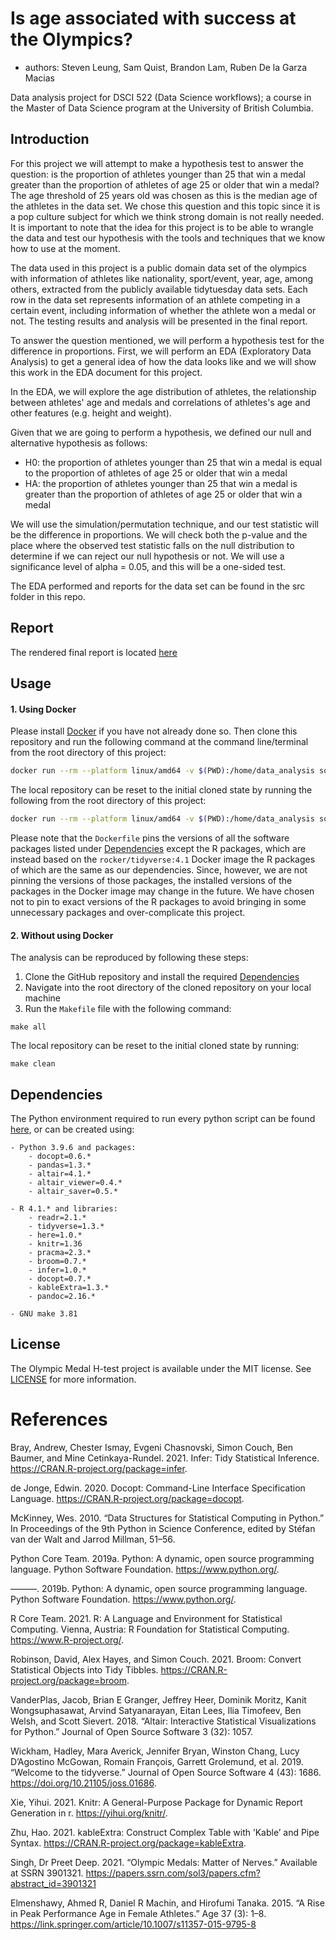 # Is age associated with success at the Olympics?

-   authors: Steven Leung, Sam Quist, Brandon Lam, Ruben De la Garza Macias

Data analysis project for DSCI 522 (Data Science workflows); a course in the Master of Data Science program at the University of British Columbia.

## Introduction

For this project we will attempt to make a hypothesis test to answer the question: is the proportion of athletes younger than 25 that win a medal greater than the proportion of athletes of age 25 or older that win a medal? The age threshold of 25 years old was chosen as this is the median age of the athletes in the data set. We chose this question and this topic since it is a pop culture subject for which we think strong domain is not really needed. It is important to note that the idea for this project is to be able to wrangle the data and test our hypothesis with the tools and techniques that we know how to use at the moment.

The data used in this project is a public domain data set of the olympics with information of athletes like nationality, sport/event, year, age, among others, extracted from the publicly available tidytuesday data sets. Each row in the data set represents information of an athlete competing in a certain event, including information of whether the athlete won a medal or not. The testing results and analysis will be presented in the final report.

To answer the question mentioned, we will perform a hypothesis test for the difference in proportions. First, we will perform an EDA (Exploratory Data Analysis) to get a general idea of how the data looks like and we will show this work in the EDA document for this project.

In the EDA, we will explore the age distribution of athletes, the relationship between athletes' age and medals and correlations of athletes's age and other features (e.g. height and weight).

Given that we are going to perform a hypothesis, we defined our null and alternative hypothesis as follows:

- H0: the proportion of athletes younger than 25 that win a medal is equal to the proportion of athletes of age 25 or older that win a medal
- HA: the proportion of athletes younger than 25 that win a medal is greater than the proportion of athletes of age 25 or older that win a medal

We will use the simulation/permutation technique, and our test statistic will be the difference in proportions. We will check both the p-value and the place where the observed test statistic falls on the null distribution to determine if we can reject our null hypothesis or not. We will use a significance level of alpha = 0.05, and this will be a one-sided test.

The EDA performed and reports for the data set can be found in the src folder in this repo.

## Report

The rendered final report is located [here](https://github.com/UBC-MDS/olympic_medal_htest/tree/main/doc/05_final_report.html)

## Usage

#### 1\. Using Docker

Please install [Docker](https://www.docker.com/get-started) if you have not already done so.  Then clone this repository and run the following command at the command line/terminal from the root directory of this project:

```bash
docker run --rm --platform linux/amd64 -v $(PWD):/home/data_analysis squisty/olympic_medal_htest@sha256:693464b47beca5240bd52df7040030bfa1be4a66272900cb95b2636db5d27644 make -C /home/data_analysis all
```

The local repository can be reset to the initial cloned state by running the following from the root directory of this project:

```bash
docker run --rm --platform linux/amd64 -v $(PWD):/home/data_analysis squisty/olympic_medal_htest@sha256:693464b47beca5240bd52df7040030bfa1be4a66272900cb95b2636db5d27644 make -C /home/data_analysis clean
```

Please note that the `Dockerfile` pins the versions of all the software packages listed under [Dependencies](#dependencies) except the R packages, which are instead based on the `rocker/tidyverse:4.1` Docker image the R packages of which are the same as our dependencies.  Since, however, we are not pinning the versions of those packages, the installed versions of the packages in the Docker image may change in the future.  We have chosen not to pin to exact versions of the R packages to avoid bringing in some unnecessary packages and over-complicate this project.

#### 2\. Without using Docker

The analysis can be reproduced by following these steps:

1. Clone the GitHub repository and install the required [Dependencies](#dependencies)
2. Navigate into the root directory of the cloned repository on your local machine
3. Run the `Makefile` file with the following command:

```
make all
```

The local repository can be reset to the initial cloned state by running:

```
make clean
```


## Dependencies

The Python environment required to run every python script can be found [here](https://github.com/UBC-MDS/olympic_medal_htest/blob/main/environment.yaml), or can be created using:

    - Python 3.9.6 and packages:
        - docopt=0.6.*
        - pandas=1.3.*
        - altair=4.1.*
        - altair_viewer=0.4.*
        - altair_saver=0.5.*
        
    - R 4.1.* and libraries:
        - readr=2.1.*
        - tidyverse=1.3.*
        - here=1.0.*
        - knitr=1.36
        - pracma=2.3.*
        - broom=0.7.*
        - infer=1.0.*
        - docopt=0.7.*
        - kableExtra=1.3.*
        - pandoc=2.16.*

    - GNU make 3.81

## License

The Olympic Medal H-test project is available under the MIT license. See [LICENSE](https://github.com/UBC-MDS/olympic_medal_htest/blob/main/LICENSE) for more information.

# References

Bray, Andrew, Chester Ismay, Evgeni Chasnovski, Simon Couch, Ben Baumer, and Mine Cetinkaya-Rundel. 2021. Infer: Tidy Statistical Inference. https://CRAN.R-project.org/package=infer.

de Jonge, Edwin. 2020. Docopt: Command-Line Interface Specification Language. https://CRAN.R-project.org/package=docopt.

McKinney, Wes. 2010. “Data Structures for Statistical Computing in Python.” In Proceedings of the 9th Python in Science Conference, edited by Stéfan van der Walt and Jarrod Millman, 51–56.

Python Core Team. 2019a. Python: A dynamic, open source programming language. Python Software Foundation. https://www.python.org/.

———. 2019b. Python: A dynamic, open source programming language. Python Software Foundation. https://www.python.org/.

R Core Team. 2021. R: A Language and Environment for Statistical Computing. Vienna, Austria: R Foundation for Statistical Computing. https://www.R-project.org/.

Robinson, David, Alex Hayes, and Simon Couch. 2021. Broom: Convert Statistical Objects into Tidy Tibbles. https://CRAN.R-project.org/package=broom.

VanderPlas, Jacob, Brian E Granger, Jeffrey Heer, Dominik Moritz, Kanit Wongsuphasawat, Arvind Satyanarayan, Eitan Lees, Ilia Timofeev, Ben Welsh, and Scott Sievert. 2018. “Altair: Interactive Statistical Visualizations for Python.” Journal of Open Source Software 3 (32): 1057.

Wickham, Hadley, Mara Averick, Jennifer Bryan, Winston Chang, Lucy D’Agostino McGowan, Romain François, Garrett Grolemund, et al. 2019. “Welcome to the tidyverse.” Journal of Open Source Software 4 (43): 1686. https://doi.org/10.21105/joss.01686.

Xie, Yihui. 2021. Knitr: A General-Purpose Package for Dynamic Report Generation in r. https://yihui.org/knitr/.

Zhu, Hao. 2021. kableExtra: Construct Complex Table with ’Kable’ and Pipe Syntax. https://CRAN.R-project.org/package=kableExtra.

Singh, Dr Preet Deep. 2021. “Olympic Medals: Matter of Nerves.” Available at SSRN 3901321. https://papers.ssrn.com/sol3/papers.cfm?abstract_id=3901321

Elmenshawy, Ahmed R, Daniel R Machin, and Hirofumi Tanaka. 2015. “A Rise in Peak Performance Age in Female Athletes.” Age 37 (3): 1–8. https://link.springer.com/article/10.1007/s11357-015-9795-8
